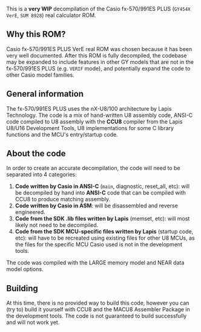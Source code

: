 This is a **very WIP** decompilation of the Casio fx-570/991ES PLUS (`GY454X VerE`, `SUM 8928`) real calculator ROM.

## Why this ROM?
Casio fx-570/991ES PLUS VerE real ROM was chosen because it has been very well documented.
After this ROM is fully decompiled, the codebase may be expanded to include features in other GY models that are not in the fx-570/991ES PLUS (e.g. `VERIF` mode), and potentially expand the code to other Casio model families.

## General information
The fx-570/991ES PLUS uses the nX-U8/100 architecture by Lapis Technology.
The code is a mix of hand-written U8 assembly code, ANSI-C code compiled to U8 assembly with the **CCU8** compiler from the Lapis U8/U16 Development Tools, U8 implementations for some C library functions and the MCU's entry/startup code.

## About the code
In order to create an accurate decompilation, the code will need to be separated into 4 categories:
1. **Code written by Casio in ANSI-C** (`main`, diagnostic, reset_all, etc): will be decompiled by hand into **ANSI-C** code that can be compiled with CCU8 to produce matching assembly.
2. **Code written by Casio in ASM**: will be disassembled and reverse engineered.
3. **Code from the SDK .lib files written by Lapis** (memset, etc): will most likely not need to be decompiled.
4. **Code from the SDK MCU-specific files written by Lapis** (startup code, etc): will have to be recreated using existing files for other U8 MCUs, as the files for the specific MCU Casio used is not in the development tools.

The code was compiled with the LARGE memory model and NEAR data model options.

## Building
At this time, there is no provided way to build this code, however you can (try to) build it yourself with CCU8 and the MACU8 Assembler Package in the development tools.
The code is not guaranteed to build successfully and will not work yet.
